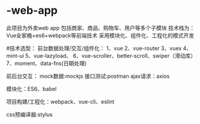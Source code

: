 # -web-app
此项目为外卖web app
包括商家、商品、购物车、用户等多个子模块
技术栈为：Vue全家桶+es6+webpack等前端技术
采用模块化、组件化、工程化的模式开发


#技术选型：
前台数据处理/交互/组件化：
1、vue
2、vue-router
3、vuex
4、mint-ui
5、vue-lazyload、
6、vue-scroller、better-scroll、swiper（滑动库）
7、moment、data-fns(日期处理)

前后台交互：
mock数据:mockjs
接口测试:postman
ajax请求：axios

模块化：ES6、babel

项目构建/工程化：webpack、vue-cli、eslint

css预编译器:stylus
